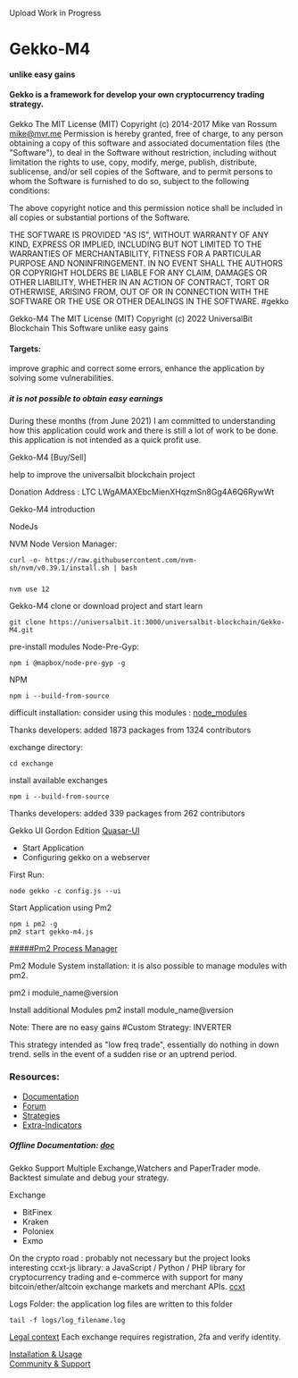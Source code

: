 Upload Work in Progress
# Gekko-M4
#### unlike easy gains


#### Gekko is a framework for develop your own cryptocurrency trading strategy.


Gekko 
The MIT License (MIT) Copyright (c) 2014-2017 Mike van Rossum mike@mvr.me
Permission is hereby granted, free of charge, to any person obtaining a copy of this software and associated documentation files (the "Software"), to deal in the Software without restriction, including without limitation the rights to use, copy, modify, merge, publish, distribute, sublicense, and/or sell copies of the Software, and to permit persons to whom the Software is furnished to do so, subject to the following conditions:

The above copyright notice and this permission notice shall be included in all copies or substantial portions of the Software.

THE SOFTWARE IS PROVIDED "AS IS", WITHOUT WARRANTY OF ANY KIND, EXPRESS OR IMPLIED, INCLUDING BUT NOT LIMITED TO THE WARRANTIES OF MERCHANTABILITY, FITNESS FOR A PARTICULAR PURPOSE AND NONINFRINGEMENT. IN NO EVENT SHALL THE AUTHORS OR COPYRIGHT HOLDERS BE LIABLE FOR ANY CLAIM, DAMAGES OR OTHER LIABILITY, WHETHER IN AN ACTION OF CONTRACT, TORT OR OTHERWISE, ARISING FROM, OUT OF OR IN CONNECTION WITH THE SOFTWARE OR THE USE OR OTHER DEALINGS IN THE SOFTWARE. #gekko



Gekko-M4 The MIT License (MIT) Copyright (c) 2022 UniversalBit Blockchain This Software unlike easy gains
#### Targets:
improve graphic and correct some errors, enhance the application by solving some vulnerabilities.


##### it is not possible to obtain easy earnings



During these months (from June 2021) I am committed to understanding how this application could work and there is still a lot of work to be done. this application is not intended as a quick profit use.


Gekko-M4 [Buy/Sell]

help to improve the universalbit blockchain project 























Donation Address : LTC LWgAMAXEbcMienXHqzmSn8Gg4A6Q6RywWt


Gekko-M4
introduction

NodeJs

NVM Node Version Manager:
```
curl -o- https://raw.githubusercontent.com/nvm-sh/nvm/v0.39.1/install.sh | bash

```


#####
```
nvm use 12

```

Gekko-M4
clone or download project and start learn

```
git clone https://universalbit.it:3000/universalbit-blockchain/Gekko-M4.git

```


pre-install modules Node-Pre-Gyp:
```
npm i @mapbox/node-pre-gyp -g

```




NPM
```
npm i --build-from-source

```

difficult installation:
consider using this modules : [node_modules](https://universalbit.it/blockchain/shared-files/1092/node_modules.tar.gz)

Thanks developers:
added 1873 packages from 1324 contributors


exchange directory:
```
cd exchange

```

install available exchanges
```
npm i --build-from-source

```
Thanks developers:
added 339 packages from 262 contributors

Gekko UI Gordon Edition
[Quasar-UI](https://github.com/H256/gekko-quasar-ui)

* Start Application
* Configuring gekko on a webserver

First Run:
```
node gekko -c config.js --ui

```
Start Application using Pm2

```
npm i pm2 -g
pm2 start gekko-m4.js

```
[#####Pm2 Process Manager
](https://pm2.keymetrics.io/)

Pm2 Module System installation:
it is also possible to manage modules with pm2.

pm2 i module_name@version

Install additional Modules
pm2 install module_name@version

Note:
There are no easy gains
#Custom Strategy: INVERTER

This strategy intended as "low freq trade", essentially do nothing in down trend. sells in the event of a sudden rise or an uptrend period.

### Resources:
* [Documentation](https://gekko.wizb.it/docs/installation/installing_gekko.html)
* [Forum](https://forum.gekko.wizb.it/)
* [Strategies](https://github.com/xFFFFF/Gekko-Strategies)
* [Extra-Indicators](https://github.com/Gab0/gekko-extra-indicators)

##### Offline Documentation: [doc](https://universalbit.it/blockchain/shared-files/1093/docs.tar.gz)


Gekko Support Multiple Exchange,Watchers and PaperTrader mode.
Backtest simulate and debug your strategy.

Exchange	

* BitFinex
* Kraken
* Poloniex
* Exmo         

On the crypto road : probably not necessary but the project looks interesting
ccxt-js library: a JavaScript / Python / PHP library for cryptocurrency trading and e-commerce with support for many bitcoin/ether/altcoin exchange markets and merchant APIs. [ccxt](https://readthedocs.org/projects/ccxt/)


Logs Folder:
the application log files are written to this folder

```
tail -f logs/log_filename.log
```

[Legal context](https://www.europarl.europa.eu/cmsdata/150761/TAX3%20Study%20on%20cryptocurrencies%20and%20blockchain.pdf)
Each exchange requires registration, 2fa and verify identity.


[Installation & Usage]()	
[Community & Support]()

